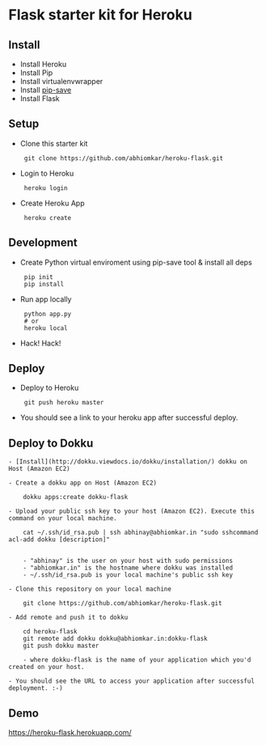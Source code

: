 Flask starter kit for Heroku
============================

Install
-------

 - Install Heroku
 - Install Pip
 - Install virtualenvwrapper
 - Install [pip-save](https://github.com/abhiomkar/pip-save)
 - Install Flask

Setup
-----

 - Clone this starter kit 

        git clone https://github.com/abhiomkar/heroku-flask.git

 - Login to Heroku

        heroku login

 - Create Heroku App

        heroku create

Development
-----------

 - Create Python virtual enviroment using pip-save tool & install all deps

        pip init
        pip install
 
 - Run app locally

        python app.py
        # or
        heroku local
 
 - Hack! Hack!
  

Deploy
------

 - Deploy to Heroku

        git push heroku master

 - You should see a link to your heroku app after successful deploy.

Deploy to Dokku
---------------

	- [Install](http://dokku.viewdocs.io/dokku/installation/) dokku on Host (Amazon EC2)

	- Create a dokku app on Host (Amazon EC2)
	
		dokku apps:create dokku-flask

	- Upload your public ssh key to your host (Amazon EC2). Execute this command on your local machine.

		cat ~/.ssh/id_rsa.pub | ssh abhinay@abhiomkar.in "sudo sshcommand acl-add dokku [description]"


		- "abhinay" is the user on your host with sudo permissions
		- "abhiomkar.in" is the hostname where dokku was installed
		- ~/.ssh/id_rsa.pub is your local machine's public ssh key

	- Clone this repository on your local machine

		git clone https://github.com/abhiomkar/heroku-flask.git

	- Add remote and push it to dokku

		cd heroku-flask
		git remote add dokku dokku@abhiomkar.in:dokku-flask
		git push dokku master

		- where dokku-flask is the name of your application which you'd created on your host.

	- You should see the URL to access your application after successful deployment. :-)

Demo
----

https://heroku-flask.herokuapp.com/
